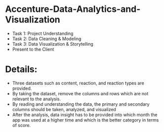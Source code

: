 # Accenture-Data-Analytics-and-Visualization

* Task 1: Project Understanding
* Task 2: Data Cleaning & Modeling
* Task 3: Data Visualization & Storytelling
* Present to the Client
  
# Details:
* Three datasets such as content, reaction, and reaction types are provided.
* By taking the dataset, remove the columns and rows which are not relevant to the analysis.
* By reading and understanding the data, the primary and secondary columns should be taken, analyzed, and visualized
* After the analysis, data insight has to be provided into which month the app was used at a higher time and which is the better category in terms of score.
